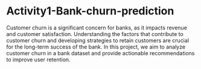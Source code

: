 # Activity1-Bank-churn-prediction
 Customer churn is a significant concern for banks, as it impacts revenue and customer satisfaction. Understanding the factors that contribute to customer churn and developing strategies to retain customers are crucial for the long-term success of the bank. In this project, we aim to analyze customer churn in a bank dataset and provide actionable recommendations to improve user retention.
